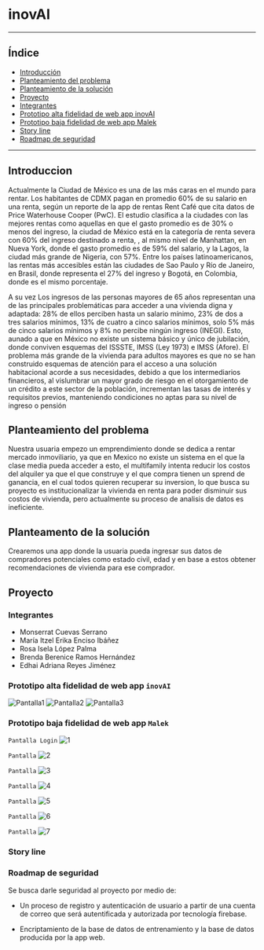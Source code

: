 # inovAI

---

## Índice

- [Introducción](#introducción)
- [Planteamiento del problema](#planteamiento-del-problema)
- [Planteamiento de la solución](#planteamiento-de-la-solución)
- [Proyecto](#proyecto)
- [Integrantes](#integrantes)
- [Prototipo alta fidelidad de web app inovAI](#prototipo-alta-dfidelidad-inovAI)
- [Prototipo baja fidelidad de web app Malek](#prototipo-baja-dfidelidad-Malek)
- [Story line](#story-line)
- [Roadmap de seguridad](roadmap-de-seguridad)

---

## Introduccion

Actualmente la Ciudad de México es una de las más caras en el mundo para rentar. Los habitantes de CDMX pagan en promedio 60% de su salario en una renta, según un reporte de la app de rentas Rent Café que cita datos de  Price Waterhouse Cooper (PwC).
El estudio clasifica a la ciudades con las mejores rentas como aquellas en que el gasto promedio es de 30% o menos del ingreso, la ciudad de México está en la categoría de renta severa con 60% del ingreso destinado a renta, , al mismo nivel de Manhattan, en Nueva York, donde el gasto promedio es de 59% del salario, y la Lagos, la ciudad más grande de Nigeria, con 57%.
Entre los países latinoamericanos, las rentas más accesibles están las ciudades de Sao Paulo y Río de Janeiro, en Brasil, donde representa el 27% del ingreso y Bogotá, en Colombia, donde es el mismo porcentaje.

A su vez Los ingresos de las personas mayores de 65 años representan una de las principales problemáticas para acceder a una vivienda digna y adaptada: 28% de ellos perciben hasta un salario mínimo, 23% de dos a tres salarios mínimos, 13% de cuatro a cinco salarios mínimos, solo 5% más de cinco salarios mínimos y 8% no percibe ningún ingreso (INEGI). Esto, aunado a que en México no existe un sistema básico y único de jubilación, donde conviven esquemas del ISSSTE, IMSS (Ley 1973) e IMSS (Afore).
El problema más grande de la vivienda para adultos mayores es que no se han construido esquemas de atención para el acceso a una solución habitacional acorde a sus necesidades, debido a que los intermediarios financieros, al vislumbrar un mayor grado de riesgo en el otorgamiento de un crédito a este sector de la población, incrementan las tasas de interés y requisitos previos, manteniendo condiciones no aptas para su nivel de ingreso o pensión

## Planteamiento del problema

Nuestra usuaria empezo un emprendimiento donde se dedica a rentar mercado inmoviliario, ya que en Mexico no existe un sistema en el que la clase media pueda acceder a esto, el multifamily intenta reducir los costos del alquiler ya que el que construye y el que compra tienen un sprend de ganancia, en el cual todos quieren recuperar su inversion, lo que busca su proyecto es institucionalizar la vivienda en renta para poder disminuir sus costos de vivienda, pero actualmente su proceso de analisis de datos es ineficiente.

## Planteamento de la solución

Crearemos una app donde la usuaria pueda ingresar sus datos de compradores potenciales como estado civil, edad y en base a estos obtener recomendaciones de vivienda para ese comprador.

## Proyecto

### Integrantes

- Monserrat Cuevas Serrano
- María Itzel Erika Enciso Ibáñez
- Rosa Isela López Palma
- Brenda Berenice Ramos Hernández
- Edhai Adriana Reyes Jiménez

### Prototipo alta fidelidad de web app `inovAI`
![Pantalla1](imagenes/Pantalla1.png)
![Pantalla2](imagenes/Pantalla2.png)
![Pantalla3](imagenes/Pantalla3.png)

### Prototipo baja fidelidad de web app `Malek`

`Pantalla Login`
![1](imagenes/1.jpg)

`Pantalla`
![2](imagenes/2.jpg)

`Pantalla`
![3](imagenes/3.jpg)

`Pantalla`
![4](imagenes/4.jpg)

`Pantalla`
![5](imagenes/4.jpg)

`Pantalla`
![6](imagenes/6.jpg)

`Pantalla`
![7](imagenes/7.jpg)

### Story line

### Roadmap de seguridad

Se busca darle seguridad al proyecto por medio de:
- Un proceso de registro y autenticación de usuario a partir de una cuenta de correo que será autentificada y autorizada por tecnología firebase.

- Encriptamiento de la base de datos de entrenamiento y la base de datos producida por la app web.


